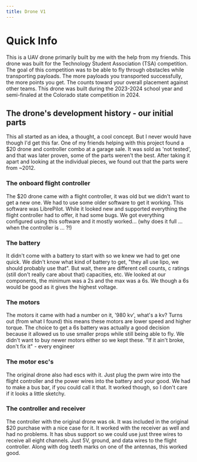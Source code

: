 ```yaml
---
title: Drone V1
---
```

# Quick Info
This is a UAV drone primarily built by me with the help from my friends. This drone was built for the Technology Student Association (TSA) competition. The goal of this competition was to be able to fly through obstacles while transporting payloads. The more payloads you transported successfully, the more points you get. The counts toward your overall placement against other teams. This drone was built during the 2023-2024 school year and semi-finaled at the Colorado state competition in 2024.

## The drone's development history - our initial parts
 This all started as an idea, a thought, a cool concept. But I never would have though I'd get this far. One of my friends helping with this project found a $20 drone and controller combo at a garage sale. It was sold as 'not tested', and that was later proven, some of the parts weren't the best. After taking it apart and looking at the individual pieces, we found out that the parts were from ~2012.
 
### The onboard flight controller
The $20 drone came with a flight controller, it was old but we didn't want to get a new one. We had to use some older software to get it working. This software was LibrePilot. While it looked new and supported everything the flight controller had to offer, it had some bugs. We got everything configured using this software and it mostly worked... (why does it full ... when the controller is ... ?!)

### The battery
It didn't come with a battery to start with so we knew we had to get one quick. We didn't know what kind of battery to get, "they all use lipo, we should probably use that". But wait, there are different cell counts, c ratings (still don't really care about that) capacities, etc. We looked at our components, the minimum was a 2s and the max was a 6s. We though a 6s would be good as it gives the highest voltage.

### The motors
The motors it came with had a number on it, '980 kv', what's a kv? Turns out (from what I found) this means these motors are lower speed and higher torque. The choice to get a 6s battery was actually a good decision because it allowed us to use smaller props while still being able to fly. We didn't want to buy newer motors either so we kept these. "If it ain't broke, don't fix it" - every engineer
### The motor esc's
The original drone also had escs with it. Just plug the pwm wire into the flight controller and the power wires into the battery and your good. We had to make a bus bar, if you could call it that. It worked though, so I don't care if it looks a little sketchy.

### The controller and receiver
The controller with the original drone was ok. It was included in the original $20 purchase with a nice case for it. It worked with the receiver as well and had no problems. It has sbus support so we could use just three wires to receive all eight channels. Just 5V, ground, and data wires to the flight controller. Along with dog teeth marks on one of the antennas, this worked good. 